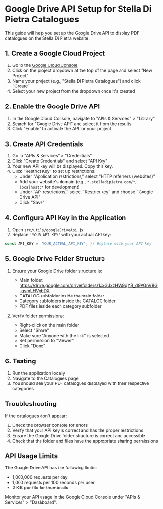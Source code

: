 # Google Drive API Setup for Stella Di Pietra Catalogues

This guide will help you set up the Google Drive API to display PDF catalogues on the Stella Di Pietra website.

## 1. Create a Google Cloud Project

1. Go to the [Google Cloud Console](https://console.cloud.google.com/)
2. Click on the project dropdown at the top of the page and select "New Project"
3. Name your project (e.g., "Stella Di Pietra Catalogues") and click "Create"
4. Select your new project from the dropdown once it's created

## 2. Enable the Google Drive API

1. In the Google Cloud Console, navigate to "APIs & Services" > "Library"
2. Search for "Google Drive API" and select it from the results
3. Click "Enable" to activate the API for your project

## 3. Create API Credentials

1. Go to "APIs & Services" > "Credentials"
2. Click "Create Credentials" and select "API Key"
3. Your new API key will be displayed. Copy this key.
4. Click "Restrict Key" to set up restrictions:
   - Under "Application restrictions," select "HTTP referrers (websites)"
   - Add your website's domain (e.g., `*.stelladipietra.com/*`, `localhost:*` for development)
   - Under "API restrictions," select "Restrict key" and choose "Google Drive API"
   - Click "Save"

## 4. Configure API Key in the Application

1. Open `src/utils/googleDriveApi.js`
2. Replace `'YOUR_API_KEY'` with your actual API key:

```javascript
const API_KEY = 'YOUR_ACTUAL_API_KEY'; // Replace with your API key
```

## 5. Google Drive Folder Structure

1. Ensure your Google Drive folder structure is:
   - Main folder: https://drive.google.com/drive/folders/1JxGJxzHW9qYB_d9AGnV8G-qsmLHVgbDX
   - CATALOG subfolder inside the main folder
   - Category subfolders inside the CATALOG folder
   - PDF files inside each category subfolder

2. Verify folder permissions:
   - Right-click on the main folder
   - Select "Share"
   - Make sure "Anyone with the link" is selected
   - Set permission to "Viewer"
   - Click "Done"

## 6. Testing

1. Run the application locally
2. Navigate to the Catalogues page
3. You should see your PDF catalogues displayed with their respective categories

## Troubleshooting

If the catalogues don't appear:

1. Check the browser console for errors
2. Verify that your API key is correct and has the proper restrictions
3. Ensure the Google Drive folder structure is correct and accessible
4. Check that the folder and files have the appropriate sharing permissions

## API Usage Limits

The Google Drive API has the following limits:

- 1,000,000 requests per day
- 1,000 requests per 100 seconds per user
- 2 KiB per file for thumbnails

Monitor your API usage in the Google Cloud Console under "APIs & Services" > "Dashboard". 